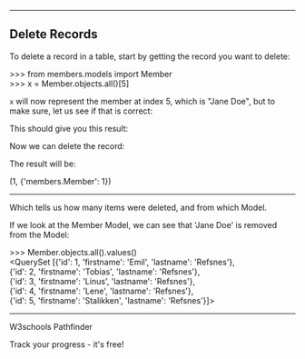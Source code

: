 ___

## Delete Records

To delete a record in a table, start by getting the record you want to delete:

\>>> from members.models import Member  
\>>> x = Member.objects.all()\[5\]

`x` will now represent the member at index 5, which is "Jane Doe", but to make sure, let us see if that is correct:

This should give you this result:

Now we can delete the record:

The result will be:

(1, {'members.Member': 1})

___

Which tells us how many items were deleted, and from which Model.

If we look at the Member Model, we can see that 'Jane Doe' is removed from the Model:

\>>> Member.objects.all().values()  
<QuerySet \[{'id': 1, 'firstname': 'Emil', 'lastname': 'Refsnes'},  
{'id': 2, 'firstname': 'Tobias', 'lastname': 'Refsnes'},  
{'id': 3, 'firstname': 'Linus', 'lastname': 'Refsnes'},  
{'id': 4, 'firstname': 'Lene', 'lastname': 'Refsnes'},  
{'id': 5, 'firstname': 'Stalikken', 'lastname': 'Refsnes'}\]>

___

W3schools Pathfinder

Track your progress - it's free!